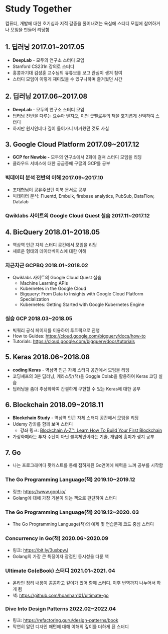 # Study Together

컴퓨터, 개발에 대한 호기심과 지적 갈증을 풀어내려는 욕심에 스터디 모임에 참여하거나 모임을 만들어 리딩함 

## 1. 딥러닝 2017.01~2017.05

- **DeepLab** - 모두의 연구소 스터디 모임
- Stanford CS231n 강의로 스터디
- 홍콩과기대 김성훈 교수님의 유튜브를 보고 관심이 생겨 참여
- 스터디 모임이 이렇게 재미있을 수 있구나하며 즐거웠던 시간

## 2. 딥러닝 2017.06~2017.08

- **DeepLab** - 모두의 연구소 스터디 모임
- 딥러닝 전반을 다루는 요수아 벤지오, 이언 굿펠로우의 책을 호기롭게 선택하여 스터디
- 하지만 원서인데다 깊이 들어가니 버거웠던 것도 사실

## 3. **Google Cloud Platform** 2017.09~2017.12

- **GCP for Newbie -** 모두의 연구소에서 2회에 걸쳐 스터디 모임을 리딩
- 클라우드 서비스에 대한 궁금증에 구글의 GCP를 공부

### **빅데이터 분석 전반의 이해  2017.09~2017.10**

- 조대협님이 공유주셨던 이북 문서로 공부
- 빅데이터 분석: Fluentd, Embulk, firebase analytics, PubSub, DataFlow, Datalab

### **Qwiklabs 사이트의 Google Cloud Quest 실습 2017.11~2017.12**

## 4. BicQuery 2018.01~2018.05

- 역삼역 인근 자체 스터디 공간에서 모임을 리딩
- 새로운 형태의 데이터베이스에 대한 이해

### **차근차근 GCPBQ**  2018.01~2018.02

- Qwiklabs 사이트의 Google Cloud Quest 실습
    - Machine Learning APIs
    - Kubernetes in the Google Cloud
    - Bigquery: From Data to Insights with Google Cloud Platform Specialization
    - Kubernetes: Getting Started with Google Kubernetes Engine

### 실습 GCP 2018.03~2018.05

- 빅쿼리 공식 페이지를 이용하여 투트랙으로 진행
- How to Guides: https://cloud.google.com/bigquery/docs/how-to
- Tutorials: https://cloud.google.com/bigquery/docs/tutorials

## 5. Keras 2018.06~2018.08

- **coding Keras** - 역삼역 인근 자체 스터디 공간에서 모임을 리딩
- 코딩셰프의 3분 딥러닝, 케라스맛(책)을 Goggle Colab을 활용하여 Keras 코딩 실습
- 딥러닝을 좀더 추상화하여 간결하게 구현할 수 있는 Keras에 대한 공부

## 6. **Blockchain 2018.09~2018.11**

- **Blockchain Study** - 역삼역 인근 자체 스터디 공간에서 모임을 리딩
- Udemy 강좌를 함께 보며 스터디
    - 강좌 링크: [Blockchain A-Z™: Learn How To Build Your First Blockchain](https://www.udemy.com/course/build-your-blockchain-az)
- 가상화폐라는 투자 수단이 아닌 블록체인이라는 기술, 개념에 흥미가 생겨 공부

## 7. **Go**

- 나는 프로그래머다 팟캐스트를 통해 접하게된 Go언어에 매력을 느껴 공부를 시작함

### The Go Programming Language(책) 2019.10~2019.12

- 링크: https://www.gopl.io/
- Golang에 대해 가장 기본이 되는 책으로 판단하여 스터디

### The Go Programming Language(책) 2019.12~2020. 03

- The Go Programming Language(책)의 예제 및 연습문제 코드 중심 스터디

### Concurrency in Go(책) 2020.06~2020.09

- 링크: https://bit.ly/3usbpwJ
- Golang의 가장 큰 특징이자 장점인 동시성을 다룬 책

### Ultimate Go(eBook) 스터디 2021.01~2021. 04

- 온라인 정리 내용이 꼼꼼하고 깊이가 있어 함께 스터디. 이후 번역까지 나누어서 하게 됨
- 책: https://github.com/hoanhan101/ultimate-go

### Dive Into Design Patterns 2022.02~2022.04

- 링크: https://refactoring.guru/design-patterns/book
- 막연히 알던 디자인 패턴에 대해 이해의 깊이를 더하게 된 스터디
